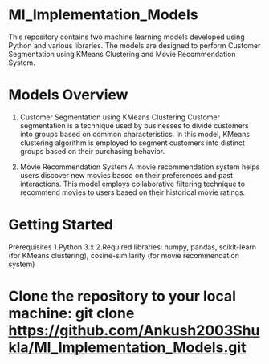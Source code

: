# Ml_Implementation_Models

This repository contains two machine learning models developed using Python and various libraries. The models are designed to perform Customer Segmentation using KMeans Clustering and Movie Recommendation System.

# Models Overview

1. Customer Segmentation using KMeans Clustering
Customer segmentation is a technique used by businesses to divide customers into groups based on common characteristics. In this model, KMeans clustering algorithm is employed to segment customers into distinct groups based on their purchasing behavior.

2. Movie Recommendation System
A movie recommendation system helps users discover new movies based on their preferences and past interactions. This model employs collaborative filtering technique to recommend movies to users based on their historical movie ratings.


# Getting Started

Prerequisites
1.Python 3.x
2.Required libraries: numpy, pandas, scikit-learn (for KMeans clustering), cosine-similarity (for movie recommendation system)

# Clone the repository to your local machine: git clone https://github.com/Ankush2003Shukla/Ml_Implementation_Models.git

